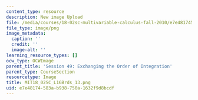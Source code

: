 ```yaml
---
content_type: resource
description: New image Upload
file: /media/courses/18-02sc-multivariable-calculus-fall-2010/e7e48174583ab938750a1632f9d8bcdf_MIT18_02SC_L16Brds_13.png
file_type: image/png
image_metadata:
  caption: ''
  credit: ''
  image-alt: ''
learning_resource_types: []
ocw_type: OCWImage
parent_title: 'Session 49: Exchanging the Order of Integration'
parent_type: CourseSection
resourcetype: Image
title: MIT18_02SC_L16Brds_13.png
uid: e7e48174-583a-b938-750a-1632f9d8bcdf
---
```

